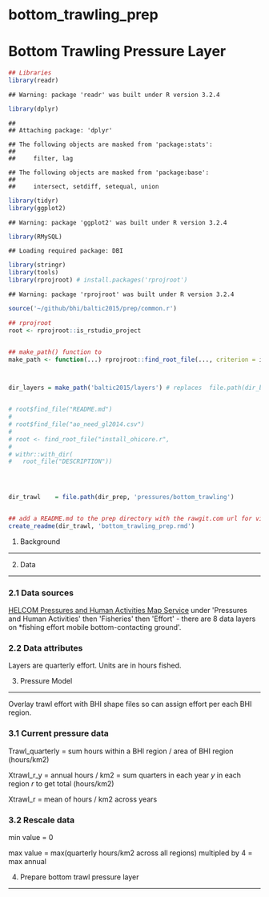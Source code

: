 bottom\_trawling\_prep
================

Bottom Trawling Pressure Layer
==============================

``` r
## Libraries
library(readr)
```

    ## Warning: package 'readr' was built under R version 3.2.4

``` r
library(dplyr)
```

    ## 
    ## Attaching package: 'dplyr'

    ## The following objects are masked from 'package:stats':
    ## 
    ##     filter, lag

    ## The following objects are masked from 'package:base':
    ## 
    ##     intersect, setdiff, setequal, union

``` r
library(tidyr)
library(ggplot2)
```

    ## Warning: package 'ggplot2' was built under R version 3.2.4

``` r
library(RMySQL)
```

    ## Loading required package: DBI

``` r
library(stringr)
library(tools)
library(rprojroot) # install.packages('rprojroot')
```

    ## Warning: package 'rprojroot' was built under R version 3.2.4

``` r
source('~/github/bhi/baltic2015/prep/common.r')

## rprojroot
root <- rprojroot::is_rstudio_project


## make_path() function to 
make_path <- function(...) rprojroot::find_root_file(..., criterion = is_rstudio_project)



dir_layers = make_path('baltic2015/layers') # replaces  file.path(dir_baltic, 'layers')


# root$find_file("README.md")
# 
# root$find_file("ao_need_gl2014.csv")
# 
# root <- find_root_file("install_ohicore.r", 
# 
# withr::with_dir(
#   root_file("DESCRIPTION"))




dir_trawl    = file.path(dir_prep, 'pressures/bottom_trawling')


## add a README.md to the prep directory with the rawgit.com url for viewing on GitHub
create_readme(dir_trawl, 'bottom_trawling_prep.rmd') 
```

1. Background
-------------

2. Data
-------

### 2.1 Data sources

[HELCOM Pressures and Human Activities Map Service](http://maps.helcom.fi/website/Pressures/index.html) under 'Pressures and Human Activities' then 'Fisheries' then 'Effort' - there are 8 data layers on \*fishing effort mobile bottom-contacting ground'.

### 2.2 Data attributes

Layers are quarterly effort.
Units are in hours fished.

3. Pressure Model
-----------------

Overlay trawl effort with BHI shape files so can assign effort per each BHI region.

### 3.1 Current pressure data

Trawl\_quarterly = sum hours within a BHI region / area of BHI region (hours/km2)

Xtrawl\_r\_y = annual hours / km2 = sum quarters in each year *y* in each region *r* to get total (hours/km2)

Xtrawl\_r = mean of hours / km2 across years

### 3.2 Rescale data

min value = 0

max value = max(quarterly hours/km2 across all regions) multipled by 4 = max annual

4. Prepare bottom trawl pressure layer
--------------------------------------

